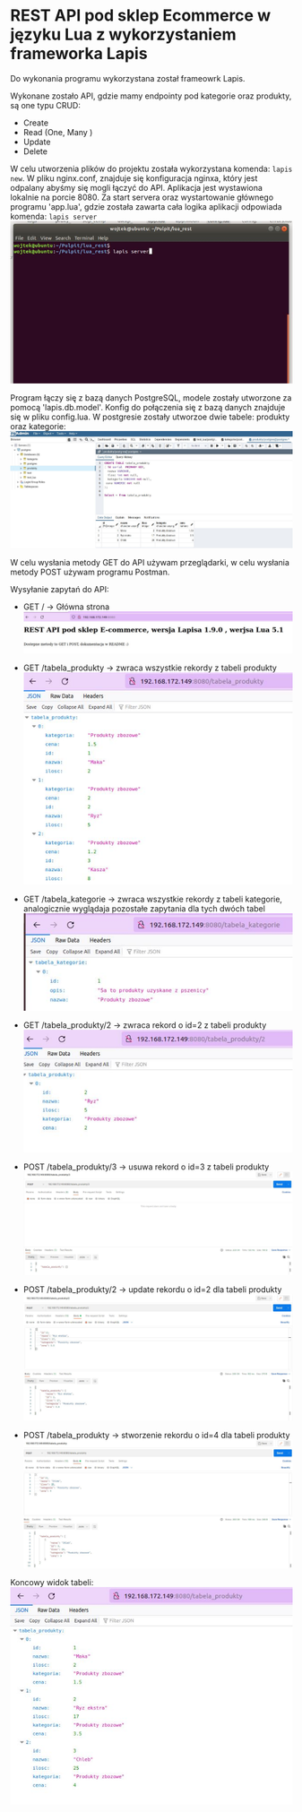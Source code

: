 # REST API pod sklep Ecommerce w języku Lua z wykorzystaniem frameworka Lapis 

Do wykonania programu wykorzystana został frameowrk Lapis.

Wykonane zostało API, gdzie mamy endpointy pod kategorie oraz produkty, są one typu CRUD:
* Create
* Read (One, Many )
* Update
* Delete

W celu utworzenia plików do projektu została wykorzystana komenda:
` lapis new `.
W pliku nginx.conf, znajduje się konfiguracja nginxa, który jest odpalany abyśmy się mogli łączyć do API. Aplikacja jest wystawiona lokalnie na porcie 8080.
Za start servera oraz wystartowanie głównego programu 'app.lua', gdzie została zawarta cała logika aplikacji odpowiada komenda:
` lapis server ` <br>
![alt text](img/komenda.JPG)


Program łączy się z bazą danych PostgreSQL, modele zostały utworzone za pomocą 'lapis.db.model'. Konfig do połączenia się z bazą danych znajduje się w pliku config.lua. 
W postgresie zostały utworzoe dwie tabele: produkty oraz kategorie: <br>
![alt text](img/postgres.JPG)

W celu wysłania metody GET do API używam przeglądarki, w celu wysłania metody POST używam programu Postman.

Wysyłanie zapytań do API:
* GET  /  ->  Główna strona
![alt text](img/main.JPG)

* GET  /tabela_produkty -> zwraca wszystkie rekordy z tabeli produkty
![alt text](img/tabela_produkty.JPG)

* GET  /tabela_kategorie -> zwraca wszystkie rekordy z tabeli kategorie, analogicznie wyglądaja pozostałe zapytania dla tych dwóch tabel
![alt text](img/tabela_kategorie.JPG)

* GET  /tabela_produkty/2 -> zwraca rekord  o id=2 z tabeli produkty
![alt text](img/read_one.JPG)

* POST  /tabela_produkty/3 -> usuwa rekord  o id=3 z tabeli produkty
![alt text](img/delete.JPG)

* POST  /tabela_produkty/2 -> update  rekordu  o id=2 dla tabeli produkty
![alt text](img/update.JPG)

* POST  /tabela_produkty -> stworzenie  rekordu  o id=4 dla tabeli produkty
![alt text](img/create.JPG)



Koncowy widok tabeli:
![alt text](img/produkty_koniec.JPG)


